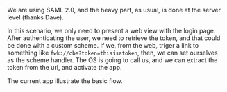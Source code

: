 We are using SAML 2.0, and the heavy part, as usual, is done at the server level (thanks Dave). 

In this scenario, we only need to present a web view with the login page. After authenticating the user, we need to retrieve the token, and that could be done with a custom scheme. If we, from the web, triger a link to something like `fwk://cbe?token=thisisatoken`, then, we can set ourselves as the scheme handler. The OS is going to call us, and we can extract the token from the url, and activate the app. 

The current app illustrate the basic flow. 